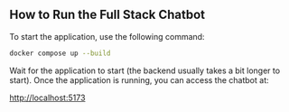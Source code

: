 ## How to Run the Full Stack Chatbot

To start the application, use the following command:

```sh
docker compose up --build
```

Wait for the application to start (the backend usually takes a bit longer to start). Once the application is running, you can access the chatbot at:

[http://localhost:5173](http://localhost:5173)
